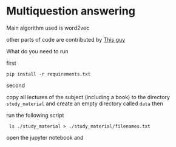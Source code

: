 # Multiquestion answering

Main algorithm used is word2vec

other parts of code are contributed by [This guy](https://github.com/stanleyfok)

What do you need to run

 first
 
```pip install -r requirements.txt```
 
 second
 
 copy all lectures of the subject (including a book) to the directory ```study_material```
 and create an empty directory called ```data```
 then
 
 run the following script
 
 ```shell script
  ls ./study_material > ./study_material/filenames.txt
```
 
 open the jupyter notebook and 

